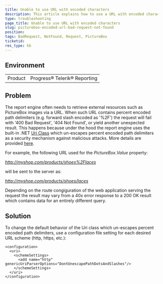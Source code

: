 ```yaml
---
title: Unable to use URL with encoded characters
description: This article explains how to use a URL with encoded characters in the PictureBox report item.
type: troubleshooting
page_title: Unable to use URL with encoded characters
slug: picturebox-encoded-url-bad-request-not-found
position: 
tags: BadRequest, NotFound, Request, PictureBox
ticketid: 
res_type: kb
---
```


## Environment
<table>
	<tr>
		<td>Product</td>
		<td>Progress® Telerik® Reporting</td>
	</tr>
</table>

## Problem
The report engine often needs to retrieve external resources such as PictureBox images via a URL. When such URL contains percent encoded path delimiters (e.g. forward slash encoded as '%2F') the request will fail with '400 Bad Request', '404 Not Found', or yield another unexpected result. This happens because under the hood the report engine uses the built-in .NET [Uri Class](https://docs.microsoft.com/en-us/dotnet/api/system.uri?view=netframework-4.8) which un-escapes percent encoded path delimiters as a security mechanism against malicious attacks. More details are provided [here](https://docs.microsoft.com/en-us/dotnet/framework/configure-apps/file-schema/network/schemesettings-element-uri-settings#remarks).

For example, the following URL used for the *PictureBox.Value* property:

*http://myshop.com/products/shoes%2Flaces* 

will be sent to the server as:

*http://myshop.com/products/shoes/laces*

Depending on the route congiguration of the web application serving the request the result may vary from a 40x error response to a 200 OK result which contains data for an entirely different query.

## Solution
To change the default behavior of the Uri class which un-escapes percent encoded path delimiters, use a configuration file setting for each desired URL scheme (http, https, etc.):

`````
<configuration>  
  <uri>  
    <schemeSettings>  
      <add name="http" genericUriParserOptions="DontUnescapePathDotsAndSlashes"/>
    </schemeSettings>  
  </uri>  
</configuration>
`````
